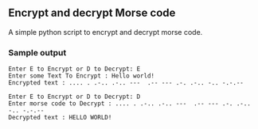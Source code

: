 ## Encrypt and decrypt Morse code
A simple python script to encrypt and decrypt morse code. 

### Sample output
```
Enter E to Encrypt or D to Decrypt: E
Enter some Text To Encrypt : Hello world!
Encrypted text : .... . .-.. .-.. ---  .-- --- .-. .-.. -.. -.-.-- 
```
```
Enter E to Encrypt or D to Decrypt: D
Enter morse code to Decrypt : .... . .-.. .-.. ---  .-- --- .-. .-.. -.. -.-.-- 
Decrypted text : HELLO WORLD! 
```